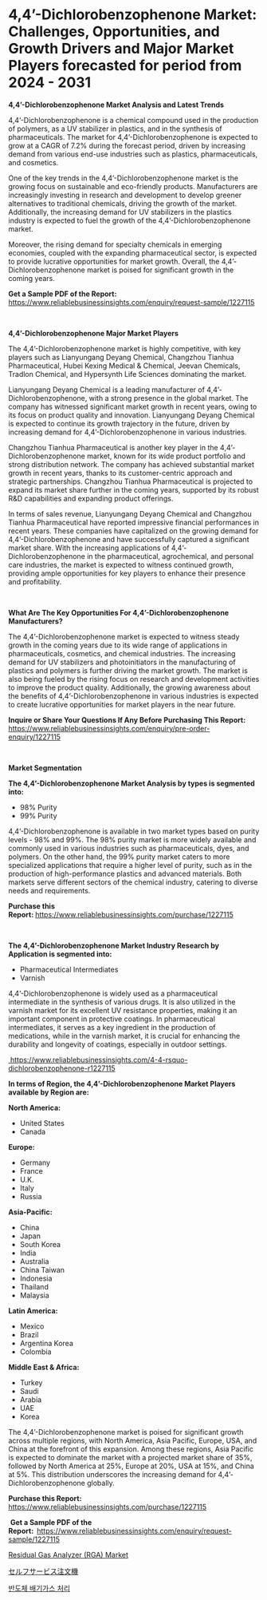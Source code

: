 <p><h1>4,4’-Dichlorobenzophenone Market: Challenges, Opportunities, and Growth Drivers and Major Market Players forecasted for period from 2024 - 2031</h1></p><p><strong>4,4’-Dichlorobenzophenone Market Analysis and Latest Trends</strong></p>
<p><p>4,4’-Dichlorobenzophenone is a chemical compound used in the production of polymers, as a UV stabilizer in plastics, and in the synthesis of pharmaceuticals. The market for 4,4’-Dichlorobenzophenone is expected to grow at a CAGR of 7.2% during the forecast period, driven by increasing demand from various end-use industries such as plastics, pharmaceuticals, and cosmetics.</p><p>One of the key trends in the 4,4’-Dichlorobenzophenone market is the growing focus on sustainable and eco-friendly products. Manufacturers are increasingly investing in research and development to develop greener alternatives to traditional chemicals, driving the growth of the market. Additionally, the increasing demand for UV stabilizers in the plastics industry is expected to fuel the growth of the 4,4’-Dichlorobenzophenone market.</p><p>Moreover, the rising demand for specialty chemicals in emerging economies, coupled with the expanding pharmaceutical sector, is expected to provide lucrative opportunities for market growth. Overall, the 4,4’-Dichlorobenzophenone market is poised for significant growth in the coming years.</p></p>
<p><strong>Get a Sample PDF of the Report:&nbsp;</strong> <a href="https://www.reliablebusinessinsights.com/enquiry/request-sample/1227115">https://www.reliablebusinessinsights.com/enquiry/request-sample/1227115</a></p>
<p>&nbsp;</p>
<p><strong>4,4’-Dichlorobenzophenone Major Market Players</strong></p>
<p><p>The 4,4’-Dichlorobenzophenone market is highly competitive, with key players such as Lianyungang Deyang Chemical, Changzhou Tianhua Pharmaceutical, Hubei Kexing Medical & Chemical, Jeevan Chemicals, Tradlon Chemical, and Hypersynth Life Sciences dominating the market.</p><p>Lianyungang Deyang Chemical is a leading manufacturer of 4,4’-Dichlorobenzophenone, with a strong presence in the global market. The company has witnessed significant market growth in recent years, owing to its focus on product quality and innovation. Lianyungang Deyang Chemical is expected to continue its growth trajectory in the future, driven by increasing demand for 4,4’-Dichlorobenzophenone in various industries.</p><p>Changzhou Tianhua Pharmaceutical is another key player in the 4,4’-Dichlorobenzophenone market, known for its wide product portfolio and strong distribution network. The company has achieved substantial market growth in recent years, thanks to its customer-centric approach and strategic partnerships. Changzhou Tianhua Pharmaceutical is projected to expand its market share further in the coming years, supported by its robust R&D capabilities and expanding product offerings.</p><p>In terms of sales revenue, Lianyungang Deyang Chemical and Changzhou Tianhua Pharmaceutical have reported impressive financial performances in recent years. These companies have capitalized on the growing demand for 4,4’-Dichlorobenzophenone and have successfully captured a significant market share. With the increasing applications of 4,4’-Dichlorobenzophenone in the pharmaceutical, agrochemical, and personal care industries, the market is expected to witness continued growth, providing ample opportunities for key players to enhance their presence and profitability.</p></p>
<p>&nbsp;</p>
<p><strong>What Are The Key Opportunities For 4,4’-Dichlorobenzophenone Manufacturers?</strong></p>
<p><p>The 4,4’-Dichlorobenzophenone market is expected to witness steady growth in the coming years due to its wide range of applications in pharmaceuticals, cosmetics, and chemical industries. The increasing demand for UV stabilizers and photoinitiators in the manufacturing of plastics and polymers is further driving the market growth. The market is also being fueled by the rising focus on research and development activities to improve the product quality. Additionally, the growing awareness about the benefits of 4,4’-Dichlorobenzophenone in various industries is expected to create lucrative opportunities for market players in the near future.</p></p>
<p><strong>Inquire or Share Your Questions If Any Before Purchasing This Report:</strong> <a href="https://www.reliablebusinessinsights.com/enquiry/pre-order-enquiry/1227115">https://www.reliablebusinessinsights.com/enquiry/pre-order-enquiry/1227115</a></p>
<p>&nbsp;</p>
<p><strong>Market Segmentation</strong></p>
<p><strong>The 4,4’-Dichlorobenzophenone Market Analysis by types is segmented into:</strong></p>
<p><ul><li>98% Purity</li><li>99% Purity</li></ul></p>
<p><p>4,4’-Dichlorobenzophenone is available in two market types based on purity levels - 98% and 99%. The 98% purity market is more widely available and commonly used in various industries such as pharmaceuticals, dyes, and polymers. On the other hand, the 99% purity market caters to more specialized applications that require a higher level of purity, such as in the production of high-performance plastics and advanced materials. Both markets serve different sectors of the chemical industry, catering to diverse needs and requirements.</p></p>
<p><strong>Purchase this Report:&nbsp;</strong><a href="https://www.reliablebusinessinsights.com/purchase/1227115">https://www.reliablebusinessinsights.com/purchase/1227115</a></p>
<p>&nbsp;</p>
<p><strong>The 4,4’-Dichlorobenzophenone Market Industry Research by Application is segmented into:</strong></p>
<p><ul><li>Pharmaceutical Intermediates</li><li>Varnish</li></ul></p>
<p><p>4,4’-Dichlorobenzophenone is widely used as a pharmaceutical intermediate in the synthesis of various drugs. It is also utilized in the varnish market for its excellent UV resistance properties, making it an important component in protective coatings. In pharmaceutical intermediates, it serves as a key ingredient in the production of medications, while in the varnish market, it is crucial for enhancing the durability and longevity of coatings, especially in outdoor settings.</p></p>
<p><a href="https://www.reliablebusinessinsights.com/4-4-rsquo-dichlorobenzophenone-r1227115">&nbsp;https://www.reliablebusinessinsights.com/4-4-rsquo-dichlorobenzophenone-r1227115</a></p>
<p><strong>In terms of Region, the 4,4’-Dichlorobenzophenone Market Players available by Region are:</strong></p>
<p>
    <p> <strong> North America: </strong>
        <ul>
            <li>United States</li>
            <li>Canada</li>
        </ul>
        </p> 
    <p> <strong> Europe: </strong>
        <ul>
            <li>Germany</li>
            <li>France</li>
            <li>U.K.</li>
            <li>Italy</li>
            <li>Russia</li>
        </ul>
        </p> 
    <p> <strong> Asia-Pacific: </strong>
        <ul>
            <li>China</li>
            <li>Japan</li>
            <li>South Korea</li>
            <li>India</li>
            <li>Australia</li>
            <li>China Taiwan</li>
            <li>Indonesia</li>
            <li>Thailand</li>
            <li>Malaysia</li>
        </ul>
        </p> 
    <p> <strong> Latin America: </strong>
        <ul>
            <li>Mexico</li>
            <li>Brazil</li>
            <li>Argentina Korea</li>
            <li>Colombia</li>
        </ul>
        </p> 
    <p> <strong> Middle East & Africa: </strong>
        <ul>
            <li>Turkey</li>
            <li>Saudi</li>
            <li>Arabia</li>
            <li>UAE</li>
            <li>Korea</li>
        </ul>
    </p>
    </p>
<p><p>The 4,4’-Dichlorobenzophenone market is poised for significant growth across multiple regions, with North America, Asia Pacific, Europe, USA, and China at the forefront of this expansion. Among these regions, Asia Pacific is expected to dominate the market with a projected market share of 35%, followed by North America at 25%, Europe at 20%, USA at 15%, and China at 5%. This distribution underscores the increasing demand for 4,4’-Dichlorobenzophenone globally.</p></p>
<p><strong>Purchase this Report: </strong><a href="https://www.reliablebusinessinsights.com/purchase/1227115">https://www.reliablebusinessinsights.com/purchase/1227115</a></p>
<p>&nbsp;<strong>Get a Sample PDF of the Report:&nbsp;&nbsp;</strong><a href="https://www.reliablebusinessinsights.com/enquiry/request-sample/1227115">https://www.reliablebusinessinsights.com/enquiry/request-sample/1227115</a></p>
<p><strong></strong></p>
<p><p><a href="https://github.com/HenrietteMills1/Market-Research-Report-List-1/blob/main/residual-gas-analyzer-rga-market.md">Residual Gas Analyzer (RGA) Market</a></p><p><a href="https://github.com/DanykaKilback/Market-Research-Report-List-1/blob/main/7604880108015.md">セルフサービス注文機</a></p><p><a href="https://github.com/plelbej847484502/Market-Research-Report-List-2/blob/main/5684242102708.md">반도체 배기가스 처리</a></p></p>